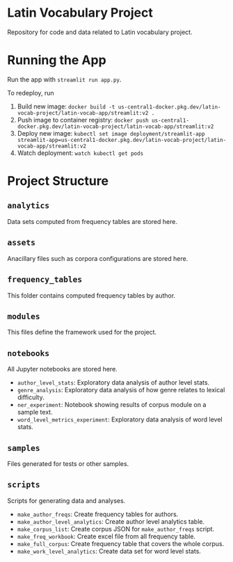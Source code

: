 Latin Vocabulary Project
=
Repository for code and data related to Latin vocabulary project.

# Running the App

Run the app with `streamlit run app.py`.

To redeploy, run
1. Build new image: `docker build -t us-central1-docker.pkg.dev/latin-vocab-project/latin-vocab-app/streamlit:v2 .`
2. Push image to container registry: `docker push us-central1-docker.pkg.dev/latin-vocab-project/latin-vocab-app/streamlit:v2`
3. Deploy new image: `kubectl set image deployment/streamlit-app streamlit-app=us-central1-docker.pkg.dev/latin-vocab-project/latin-vocab-app/streamlit:v2`
4. Watch deployment: `watch kubectl get pods`

# Project Structure

## `analytics`
Data sets computed from frequency tables are stored here.

## `assets`
Anacillary files such as corpora configurations are stored here.

## `frequency_tables`
This folder contains computed frequency tables by author.

## `modules`
This files define the framework used for the project.

## `notebooks`
All Jupyter notebooks are stored here.
- `author_level_stats`: Exploratory data analysis of author level stats.
- `genre_analysis`: Exploratory data analysis of how genre relates to lexical difficulty.
- `ner_experiment`: Notebook showing results of corpus module on a sample text.
- `word_level_metrics_experiment`: Exploratory data analysis of word level stats.

## `samples`
Files generated for tests or other samples.

## `scripts`
Scripts for generating data and analyses.
- `make_author_freqs`: Create frequency tables for authors.
- `make_author_level_analytics`: Create author level analytics table.
- `make_corpus_list`: Create corpus JSON for `make_author_freqs` script.
- `make_freq_workbook`: Create excel file from all frequency table.
- `make_full_corpus`: Create frequency table that covers the whole corpus.
- `make_work_level_analytics`: Create data set for word level stats.
